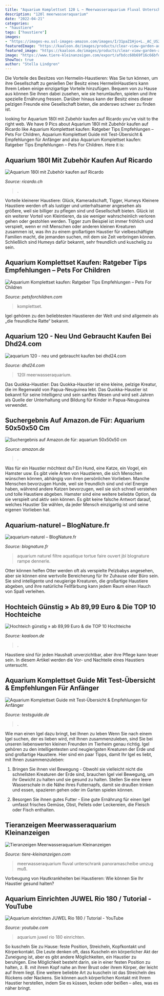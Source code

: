 ```yaml
---
title: "Aquarium Komplettset 120 L ~ Meerwasseraquarium Fluval Unterschrank Panoramascheibe Umzug Muß"
description: "120l meerwasseraquarium"
date: "2022-04-21"
categories:
- "haustiere"
tags: ["haustiere"]
images:
- "https://images-eu.ssl-images-amazon.com/images/I/31paZ1Hjo+L._AC_US218_.jpg"
featuredImage: "https://kaaloon.de/images/products/clear-view-garden-aquarium-hochteich-b07rt2ctdp.jpg"
featured_image: "https://kaaloon.de/images/products/clear-view-garden-aquarium-hochteich-b07rt2ctdp.jpg"
image: "https://www.tiere-kleinanzeigen.com/export/afbdcc60b69f16c66bfda8dfd7c55.jpg"
ShowToc: true
author: "Stella Lindgren"
---
```



Die Vorteile des Besitzes von Hermelin-Haustieren: Was Sie tun können, um ihre Gesellschaft zu genießen
Der Besitz eines HermelinHaustiers kann Ihrem Leben einige einzigartige Vorteile hinzufügen. Bequem von zu Hause aus können Sie ihnen dabei zusehen, wie sie herumlaufen, spielen und ihre spezielle Ernährung fressen. Darüber hinaus kann der Besitz eines dieser pelzigen Freunde eine Gesellschaft bieten, die anderswo schwer zu finden ist.

	

		
looking for Aquarium 180l mit Zubehör kaufen auf Ricardo you've visit to the right web. We have 9 Pics about Aquarium 180l mit Zubehör kaufen auf Ricardo like Aquarium Komplettset kaufen: Ratgeber Tips Empfehlungen – Pets For Children, Aquarium Komplettset Guide mit Test-Übersicht &amp; Empfehlungen für Anfänger and also Aquarium Komplettset kaufen: Ratgeber Tips Empfehlungen – Pets For Children. Here it is:
		
    
## Aquarium 180l Mit Zubehör Kaufen Auf Ricardo

<img loading=lazy src="https://img.ricardostatic.ch/t_1000x750/pl/1089673236/4/1/aquarium-180l-mit-zubehor.jpg" onerror="this.onerror=null;this.src='https://tse3.mm.bing.net/th?id=OIP.DItnXm43lMa4nJW7ObHSZgHaFj&amp;pid=15.1';" alt="Aquarium 180l mit Zubehör kaufen auf Ricardo">

_Source: ricardo.ch_

>. 

	

Vorteile kleinerer Haustiere: Glück, Kameradschaft, Tigger, Humeys
Kleinere Haustiere werden oft als lustiger und unterhaltsamer angesehen als größere, weil sie billiger zu pflegen sind und Gesellschaft bieten. Glück ist ein weiterer Vorteil von Kleintieren, da sie weniger wahrscheinlich verloren gehen oder gestohlen werden. Tigger zum Beispiel ist immer fröhlich und verspielt, wenn er mit Menschen oder anderen kleinen Kreaturen zusammen ist, was ihn zu einem großartigen Haustier für vielbeschäftigte Familien macht, die jemanden suchen, mit dem sie Zeit verbringen können. Schließlich sind Humeys dafür bekannt, sehr freundlich und kuschelig zu sein.

    
## Aquarium Komplettset Kaufen: Ratgeber Tips Empfehlungen – Pets For Children

<img loading=lazy src="http://www.aquarium-kaufen.tips/wp-content/uploads/2017/08/Aquarium-Komplettset-horizontal-1024x273.jpg" onerror="this.onerror=null;this.src='https://tse3.mm.bing.net/th?id=OIP.uWYmbzyYxKPa4Ca62reSTQHaB-&amp;pid=15.1';" alt="Aquarium Komplettset kaufen: Ratgeber Tips Empfehlungen – Pets For Children">

_Source: petsforchildren.com_

>komplettset. 

	

Igel gehören zu den beliebtesten Haustieren der Welt und sind allgemein als „die freundliche Ratte“ bekannt.

    
## Aquarium 120 - Neu Und Gebraucht Kaufen Bei Dhd24.com

<img loading=lazy src="http://bild4.qimage.de/aquarium-60x50x50-panorama-foto-bild-99731534.jpg" onerror="this.onerror=null;this.src='https://tse4.mm.bing.net/th?id=OIP.NCO6RAXotNDWJorNFhUHZAHaEK&amp;pid=15.1';" alt="aquarium 120 - neu und gebraucht kaufen bei dhd24.com">

_Source: dhd24.com_

>120l meerwasseraquarium. 

	

Das Quokka-Haustier:
Das Quokka-Haustier ist eine kleine, pelzige Kreatur, die im Regenwald von Papua-Neuguinea lebt. Das Quokka-Haustier ist bekannt für seine Intelligenz und sein sanftes Wesen und wird seit Jahren als Quelle der Unterhaltung und Bildung für Kinder in Papua-Neuguinea verwendet.

    
## Suchergebnis Auf Amazon.de Für: Aquarium 50x50x50 Cm

<img loading=lazy src="https://images-eu.ssl-images-amazon.com/images/I/31paZ1Hjo+L._AC_US218_.jpg" onerror="this.onerror=null;this.src='https://tse4.mm.bing.net/th?id=OIP.iCotFgla0Uz_YPHEHWHA3wAAAA&amp;pid=15.1';" alt="Suchergebnis auf Amazon.de für: aquarium 50x50x50 cm">

_Source: amazon.de_

>. 

	

Was für ein Haustier möchtest du? Ein Hund, eine Katze, ein Vogel, ein Hamster usw.
Es gibt viele Arten von Haustieren, die sich Menschen wünschen können, abhängig von ihren persönlichen Vorlieben. Manche Menschen bevorzugen Hunde, weil sie freundlich sind und viel Energie haben, während andere Katzen bevorzugen, weil sie sich schnell verstehen und tolle Haustiere abgeben. Hamster sind eine weitere beliebte Option, da sie verspielt und aktiv sein können. Es gibt keine falsche Antwort darauf, welches Haustier Sie wählen, da jeder Mensch einzigartig ist und seine eigenen Vorlieben hat.

    
## Aquarium-naturel – BlogNature.fr

<img loading=lazy src="https://blognature.fr/wp-content/uploads/2018/12/aquarium-naturel_16677_1-768x699.jpg" onerror="this.onerror=null;this.src='https://tse3.mm.bing.net/th?id=OIP.HnmLRG_I8-vYGUWQ6jfXbAHaGv&amp;pid=15.1';" alt="aquarium-naturel – BlogNature.fr">

_Source: blognature.fr_

>aquarium naturel filtre aquatique tortue faire ouvert jbl blognature rampe dennerle. 

	

Otter können helfen
Otter werden oft als verspielte Pelzbabys angesehen, aber sie können eine wertvolle Bereicherung für Ihr Zuhause oder Büro sein. Sie sind intelligente und neugierige Kreaturen, die großartige Haustiere abgeben, und ihre natürliche Fellfärbung kann jedem Raum einen Hauch von Spaß verleihen.

    
## Hochteich Günstig » Ab 89,99 Euro &amp; Die TOP 10 Hochteiche

<img loading=lazy src="https://kaaloon.de/images/products/clear-view-garden-aquarium-hochteich-b07rt2ctdp.jpg" onerror="this.onerror=null;this.src='https://tse4.mm.bing.net/th?id=OIP.FsB1wLSognQ99aswC5X-5wHaFj&amp;pid=15.1';" alt="Hochteich günstig » ab 89,99 Euro &amp; die TOP 10 Hochteiche">

_Source: kaaloon.de_

>. 

	

Haustiere sind für jeden Haushalt unverzichtbar, aber ihre Pflege kann teuer sein. In diesem Artikel werden die Vor- und Nachteile eines Haustiers untersucht.

    
## Aquarium Komplettset Guide Mit Test-Übersicht &amp; Empfehlungen Für Anfänger

<img loading=lazy src="https://www.testsguide.de/wp-content/uploads/grosses-aquarium-100l-768x1024.jpg" onerror="this.onerror=null;this.src='https://tse2.mm.bing.net/th?id=OIP.akUaN6lRZt-hxudnZvNv4gHaJ4&amp;pid=15.1';" alt="Aquarium Komplettset Guide mit Test-Übersicht &amp; Empfehlungen für Anfänger">

_Source: testsguide.de_

>. 

	

Wie man einen Igel dazu bringt, bei Ihnen zu leben
Wenn Sie nach einem Igel suchen, der es lieben wird, mit Ihnen zusammenzuleben, sind Sie bei unseren liebenswerten kleinen Freunden im Tierheim genau richtig. Igel gehören zu den intelligentesten und neugierigsten Kreaturen der Erde und sind großartige Haustiere. Hier sind ein paar Tipps, damit Ihr Igel es liebt, mit Ihnen zusammenzuleben:
1. Bringen Sie ihnen viel Bewegung - Obwohl sie vielleicht nicht die schnellsten Kreaturen der Erde sind, brauchen Igel viel Bewegung, um ihr Gewicht zu halten und sie gesund zu halten. Stellen Sie eine leere Wasserschale in die Nähe ihres Futternapfs, damit sie draußen trinken und essen, spazieren gehen oder im Garten spielen können.

2. Besorgen Sie ihnen gutes Futter - Eine gute Ernährung für einen Igel umfasst frisches Gemüse, Obst, Pellets oder Leckereien, die Fleisch oder Fisch enthalten.

    
## Tieranzeigen Meerwasseraquarium Kleinanzeigen

<img loading=lazy src="https://www.tiere-kleinanzeigen.com/export/afbdcc60b69f16c66bfda8dfd7c55.jpg" onerror="this.onerror=null;this.src='https://tse2.mm.bing.net/th?id=OIP.8AkIyP4Un_aRJHXoU1WQ6wHaJ4&amp;pid=15.1';" alt="Tieranzeigen Meerwasseraquarium Kleinanzeigen">

_Source: tiere-kleinanzeigen.com_

>meerwasseraquarium fluval unterschrank panoramascheibe umzug muß. 

	

Vorbeugung von Hautkrankheiten bei Haustieren: Wie können Sie Ihr Haustier gesund halten?

    
## Aquarium Einrichten JUWEL Rio 180 / Tutorial - YouTube

<img loading=lazy src="https://i.ytimg.com/vi/rD4EpxqgqxY/maxresdefault.jpg" onerror="this.onerror=null;this.src='https://tse2.mm.bing.net/th?id=OIP.eYZSFFBY4pbiWMP4V-sNJgHaEK&amp;pid=15.1';" alt="Aquarium einrichten JUWEL Rio 180 / Tutorial - YouTube">

_Source: youtube.com_

>aquarium juwel rio 180 einrichten. 

	

So kuscheln Sie zu Hause: feste Position, Streicheln, Kopfkontakt und Körperkontakt.
Die Leute denken oft, dass Kuscheln ein körperlicher Akt der Zuneigung ist, aber es gibt andere Möglichkeiten, ein Haustier zu beruhigen. Eine Möglichkeit besteht darin, sie in einer festen Position zu halten, z. B. mit ihrem Kopf nahe an Ihrer Brust oder ihrem Körper, der leicht auf Ihrem liegt. Eine weitere beliebte Art zu kuscheln ist das Streicheln des Rückens oder Nackens. Sie können auch körperlichen Kontakt mit Ihrem Haustier herstellen, indem Sie es küssen, lecken oder beißen – alles, was es näher bringt.

